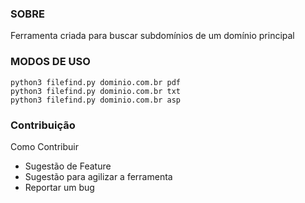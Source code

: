 ### SOBRE
Ferramenta criada para buscar subdomínios de um domínio principal


### MODOS DE USO
```
python3 filefind.py dominio.com.br pdf
python3 filefind.py dominio.com.br txt
python3 filefind.py dominio.com.br asp
```

### Contribuição
Como Contribuir
- Sugestão de Feature
- Sugestão para agilizar a ferramenta
- Reportar um bug
